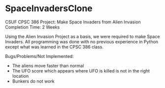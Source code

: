 # SpaceInvadersClone
CSUF CPSC 386 Project: Make Space Invaders from Alien Invasion
Completion Time: 2 Weeks

Using the Alien Invasion Project as a basis, we were required to make Space Invaders.
All programming was done with no previous experience in Python except what was learned in the CPSC 386 class.

Bugs/Problems/Not Implemented:
  - The aliens move faster than normal
  - The UFO score which appears where UFO is killed is not in the right location
  - Bunkers do not work
